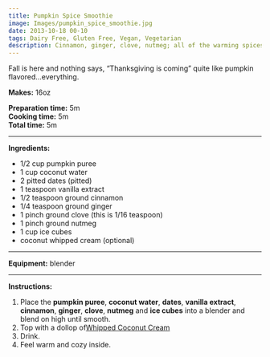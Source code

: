 ```yaml
---
title: Pumpkin Spice Smoothie
image: Images/pumpkin_spice_smoothie.jpg
date: 2013-10-18 00-10
tags: Dairy Free, Gluten Free, Vegan, Vegetarian
description: Cinnamon, ginger, clove, nutmeg; all of the warming spices of winter in an end of summer smoothie. This smoothie helps ease the transition into fall when the weather just isn’t cold enough for that latte.
---
```

Fall is here and nothing says, “Thanksgiving is coming” quite like pumpkin flavored...everything.


**Makes:** 16oz

**Preparation time:** 5m  
**Cooking time:** 5m  
**Total time:** 5m

---

**Ingredients:**

- 1/2 cup pumpkin puree
- 1  cup coconut water
- 2 pitted dates (pitted)
- 1 teaspoon vanilla extract
- 1/2 teaspoon ground cinnamon
- 1/4  teaspoon ground ginger
- 1 pinch ground clove (this is 1/16 teaspoon)
- 1 pinch ground nutmeg
- 1 cup ice cubes
-  coconut whipped cream (optional)


---

**Equipment:** blender

---

**Instructions:**

1. Place the **pumpkin puree**, **coconut water**, **dates**, **vanilla extract**, **cinnamon**, **ginger**, **clove**, **nutmeg** and **ice cubes** into a blender and blend on high until smooth.
1. Top with a dollop of[Whipped Coconut Cream](https://wafflehearts.com/recipes/whipped_coconut_cream)
1. Drink. 
1. Feel warm and cozy inside.


